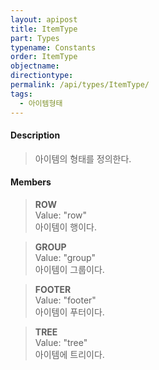 ```yaml
---
layout: apipost
title: ItemType
part: Types
typename: Constants
order: ItemType
objectname: 
directiontype: 
permalink: /api/types/ItemType/
tags:
  - 아이템형태
---
```



#### Description

> 아이템의 형태를 정의한다.

#### Members

> **ROW**  
> Value: "row"  
> 아이템이 행이다.  

> **GROUP**  
> Value: "group"  
> 아이템이 그룹이다.  

> **FOOTER**  
> Value: "footer"  
> 아이템이 푸터이다.   

> **TREE**  
> Value: "tree"  
> 아이템에 트리이다.  


